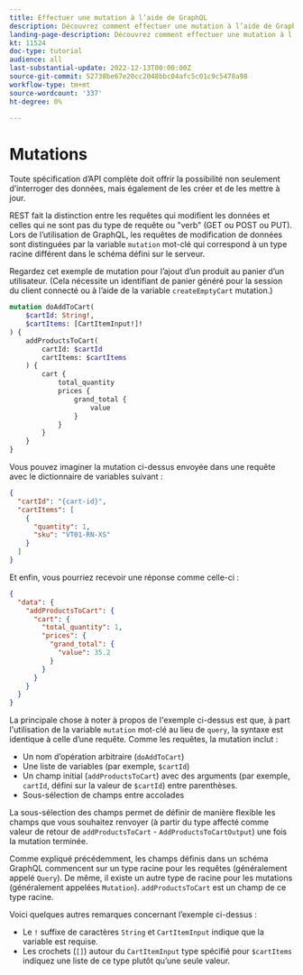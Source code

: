 ```yaml
---
title: Effectuer une mutation à l’aide de GraphQL
description: Découvrez comment effectuer une mutation à l’aide de GraphQL sur Adobe Commerce et [!DNL Magento Open Source]. Effectuez votre première mutation en utilisant des appels POST.
landing-page-description: Découvrez comment effectuer une mutation à l’aide de GraphQL sur Adobe Commerce et [!DNL Magento Open Source]. Effectuez votre première mutation en utilisant des appels POST.
kt: 11524
doc-type: tutorial
audience: all
last-substantial-update: 2022-12-13T00:00:00Z
source-git-commit: 52738be67e20cc2048bbc04afc5c01c9c5478a98
workflow-type: tm+mt
source-wordcount: '337'
ht-degree: 0%

---
```


# Mutations

Toute spécification d’API complète doit offrir la possibilité non seulement d’interroger des données, mais également de les créer et de les mettre à jour.

REST fait la distinction entre les requêtes qui modifient les données et celles qui ne sont pas du type de requête ou &quot;verb&quot; (GET ou POST ou PUT).
Lors de l’utilisation de GraphQL, les requêtes de modification de données sont distinguées par la variable `mutation` mot-clé qui correspond à un type racine différent dans le schéma défini sur le serveur.

Regardez cet exemple de mutation pour l’ajout d’un produit au panier d’un utilisateur. (Cela nécessite un identifiant de panier généré pour la session du client connecté ou à l’aide de la variable `createEmptyCart` mutation.)

```graphql
mutation doAddToCart(
    $cartId: String!,
    $cartItems: [CartItemInput!]!
) {
    addProductsToCart(
        cartId: $cartId
        cartItems: $cartItems
    ) {
        cart {
            total_quantity
            prices {
                grand_total {
                    value
                }
            }
        }
    }
}
```

Vous pouvez imaginer la mutation ci-dessus envoyée dans une requête avec le dictionnaire de variables suivant :

```json
{
  "cartId": "{cart-id}",
  "cartItems": [
    {
      "quantity": 1,
      "sku": "VT01-RN-XS"
    }
  ]
}
```

Et enfin, vous pourriez recevoir une réponse comme celle-ci :

```json
{
  "data": {
    "addProductsToCart": {
      "cart": {
        "total_quantity": 1,
        "prices": {
          "grand_total": {
            "value": 35.2
          }
        }
      }
    }
  }
}
```

La principale chose à noter à propos de l&#39;exemple ci-dessus est que, à part l&#39;utilisation de la variable `mutation` mot-clé au lieu de `query`, la syntaxe est identique à celle d’une requête. Comme les requêtes, la mutation inclut :

* Un nom d’opération arbitraire (`doAddToCart`)
* Une liste de variables (par exemple, `$cartId`)
* Un champ initial (`addProductsToCart`) avec des arguments (par exemple, `cartId`, défini sur la valeur de `$cartId`) entre parenthèses.
* Sous-sélection de champs entre accolades

La sous-sélection des champs permet de définir de manière flexible les champs que vous souhaitez renvoyer (à partir du type affecté comme valeur de retour de `addProductsToCart` - `AddProductsToCartOutput`) une fois la mutation terminée.

Comme expliqué précédemment, les champs définis dans un schéma GraphQL commencent sur un type racine pour les requêtes (généralement appelé `Query`). De même, il existe un autre type de racine pour les mutations (généralement appelées `Mutation`). `addProductsToCart` est un champ de ce type racine.

Voici quelques autres remarques concernant l’exemple ci-dessus :

* Le `!` suffixe de caractères `String` et `CartItemInput` indique que la variable est requise.
* Les crochets (`[]`) autour du `CartItemInput` type spécifié pour `$cartItems` indiquez une liste de ce type plutôt qu’une seule valeur.
